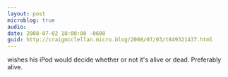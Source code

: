 ```yaml
---
layout: post
microblog: true
audio: 
date: 2008-07-02 18:00:00 -0600
guid: http://craigmcclellan.micro.blog/2008/07/03/t849321437.html
---
```

wishes his iPod would decide whether or not it's alive or dead. Preferably alive.
